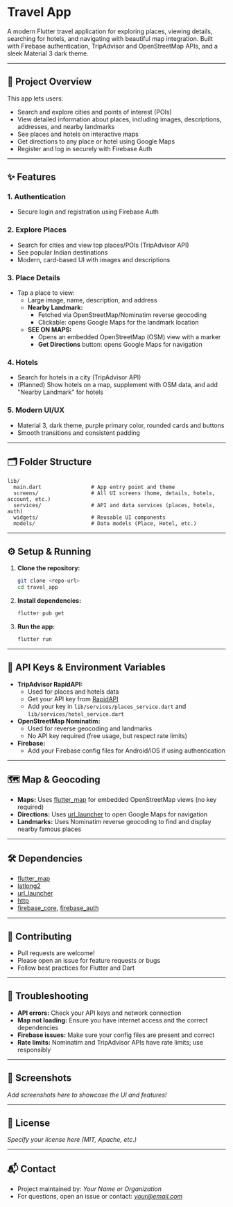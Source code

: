 # Travel App

A modern Flutter travel application for exploring places, viewing details, searching for hotels, and navigating with beautiful map integration. Built with Firebase authentication, TripAdvisor and OpenStreetMap APIs, and a sleek Material 3 dark theme.

---

## 🚀 Project Overview
This app lets users:
- Search and explore cities and points of interest (POIs)
- View detailed information about places, including images, descriptions, addresses, and nearby landmarks
- See places and hotels on interactive maps
- Get directions to any place or hotel using Google Maps
- Register and log in securely with Firebase Auth

---

## ✨ Features

### 1. **Authentication**
- Secure login and registration using Firebase Auth

### 2. **Explore Places**
- Search for cities and view top places/POIs (TripAdvisor API)
- See popular Indian destinations
- Modern, card-based UI with images and descriptions

### 3. **Place Details**
- Tap a place to view:
  - Large image, name, description, and address
  - **Nearby Landmark:**
    - Fetched via OpenStreetMap/Nominatim reverse geocoding
    - Clickable: opens Google Maps for the landmark location
  - **SEE ON MAPS:**
    - Opens an embedded OpenStreetMap (OSM) view with a marker
    - **Get Directions** button: opens Google Maps for navigation

### 4. **Hotels**
- Search for hotels in a city (TripAdvisor API)
- (Planned) Show hotels on a map, supplement with OSM data, and add "Nearby Landmark" for hotels

### 5. **Modern UI/UX**
- Material 3, dark theme, purple primary color, rounded cards and buttons
- Smooth transitions and consistent padding

---

## 🗂️ Folder Structure
```
lib/
  main.dart                # App entry point and theme
  screens/                 # All UI screens (home, details, hotels, account, etc.)
  services/                # API and data services (places, hotels, auth)
  widgets/                 # Reusable UI components
  models/                  # Data models (Place, Hotel, etc.)
```

---

## ⚙️ Setup & Running

1. **Clone the repository:**
   ```bash
   git clone <repo-url>
   cd travel_app
   ```
2. **Install dependencies:**
   ```bash
   flutter pub get
   ```
3. **Run the app:**
   ```bash
   flutter run
   ```

---

## 🔑 API Keys & Environment Variables
- **TripAdvisor RapidAPI:**
  - Used for places and hotels data
  - Get your API key from [RapidAPI](https://rapidapi.com/apidojo/api/travel-advisor/)
  - Add your key in `lib/services/places_service.dart` and `lib/services/hotel_service.dart`
- **OpenStreetMap Nominatim:**
  - Used for reverse geocoding and landmarks
  - No API key required (free usage, but respect rate limits)
- **Firebase:**
  - Add your Firebase config files for Android/iOS if using authentication

---

## 🗺️ Map & Geocoding
- **Maps:** Uses [flutter_map](https://pub.dev/packages/flutter_map) for embedded OpenStreetMap views (no key required)
- **Directions:** Uses [url_launcher](https://pub.dev/packages/url_launcher) to open Google Maps for navigation
- **Landmarks:** Uses Nominatim reverse geocoding to find and display nearby famous places

---

## 🛠️ Dependencies
- [flutter_map](https://pub.dev/packages/flutter_map)
- [latlong2](https://pub.dev/packages/latlong2)
- [url_launcher](https://pub.dev/packages/url_launcher)
- [http](https://pub.dev/packages/http)
- [firebase_core](https://pub.dev/packages/firebase_core), [firebase_auth](https://pub.dev/packages/firebase_auth)

---

## 📝 Contributing
- Pull requests are welcome!
- Please open an issue for feature requests or bugs
- Follow best practices for Flutter and Dart

---

## 🧰 Troubleshooting
- **API errors:** Check your API keys and network connection
- **Map not loading:** Ensure you have internet access and the correct dependencies
- **Firebase issues:** Make sure your config files are present and correct
- **Rate limits:** Nominatim and TripAdvisor APIs have rate limits; use responsibly

---

## 📸 Screenshots
*Add screenshots here to showcase the UI and features!*

---

## 📄 License
*Specify your license here (MIT, Apache, etc.)*

---

## 📬 Contact
- Project maintained by: *Your Name or Organization*
- For questions, open an issue or contact: *your@email.com*
